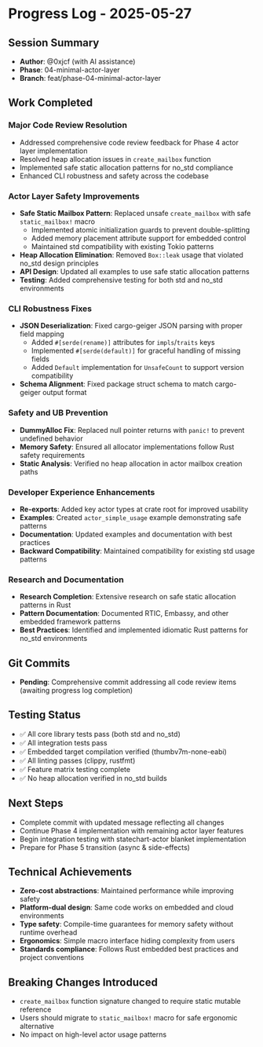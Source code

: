 # Progress Log - 2025-05-27

## Session Summary
* **Author**: @0xjcf (with AI assistance)
* **Phase**: 04-minimal-actor-layer
* **Branch**: feat/phase-04-minimal-actor-layer

## Work Completed

### Major Code Review Resolution
* Addressed comprehensive code review feedback for Phase 4 actor layer implementation
* Resolved heap allocation issues in `create_mailbox` function
* Implemented safe static allocation patterns for no_std compliance
* Enhanced CLI robustness and safety across the codebase

### Actor Layer Safety Improvements
* **Safe Static Mailbox Pattern**: Replaced unsafe `create_mailbox` with safe `static_mailbox!` macro
  - Implemented atomic initialization guards to prevent double-splitting
  - Added memory placement attribute support for embedded control
  - Maintained std compatibility with existing Tokio patterns
* **Heap Allocation Elimination**: Removed `Box::leak` usage that violated no_std design principles
* **API Design**: Updated all examples to use safe static allocation patterns
* **Testing**: Added comprehensive testing for both std and no_std environments

### CLI Robustness Fixes
* **JSON Deserialization**: Fixed cargo-geiger JSON parsing with proper field mapping
  - Added `#[serde(rename)]` attributes for `impls`/`traits` keys
  - Implemented `#[serde(default)]` for graceful handling of missing fields
  - Added `Default` implementation for `UnsafeCount` to support version compatibility
* **Schema Alignment**: Fixed package struct schema to match cargo-geiger output format

### Safety and UB Prevention
* **DummyAlloc Fix**: Replaced null pointer returns with `panic!` to prevent undefined behavior
* **Memory Safety**: Ensured all allocator implementations follow Rust safety requirements
* **Static Analysis**: Verified no heap allocation in actor mailbox creation paths

### Developer Experience Enhancements
* **Re-exports**: Added key actor types at crate root for improved usability
* **Examples**: Created `actor_simple_usage` example demonstrating safe patterns
* **Documentation**: Updated examples and documentation with best practices
* **Backward Compatibility**: Maintained compatibility for existing std usage patterns

### Research and Documentation
* **Research Completion**: Extensive research on safe static allocation patterns in Rust
* **Pattern Documentation**: Documented RTIC, Embassy, and other embedded framework patterns
* **Best Practices**: Identified and implemented idiomatic Rust patterns for no_std environments

## Git Commits
* **Pending**: Comprehensive commit addressing all code review items (awaiting progress log completion)

## Testing Status
* ✅ All core library tests pass (both std and no_std)
* ✅ All integration tests pass
* ✅ Embedded target compilation verified (thumbv7m-none-eabi)
* ✅ All linting passes (clippy, rustfmt)
* ✅ Feature matrix testing complete
* ✅ No heap allocation verified in no_std builds

## Next Steps
* Complete commit with updated message reflecting all changes
* Continue Phase 4 implementation with remaining actor layer features
* Begin integration testing with statechart-actor blanket implementation
* Prepare for Phase 5 transition (async & side-effects)

## Technical Achievements
* **Zero-cost abstractions**: Maintained performance while improving safety
* **Platform-dual design**: Same code works on embedded and cloud environments
* **Type safety**: Compile-time guarantees for memory safety without runtime overhead
* **Ergonomics**: Simple macro interface hiding complexity from users
* **Standards compliance**: Follows Rust embedded best practices and project conventions

## Breaking Changes Introduced
* `create_mailbox` function signature changed to require static mutable reference
* Users should migrate to `static_mailbox!` macro for safe ergonomic alternative
* No impact on high-level actor usage patterns 